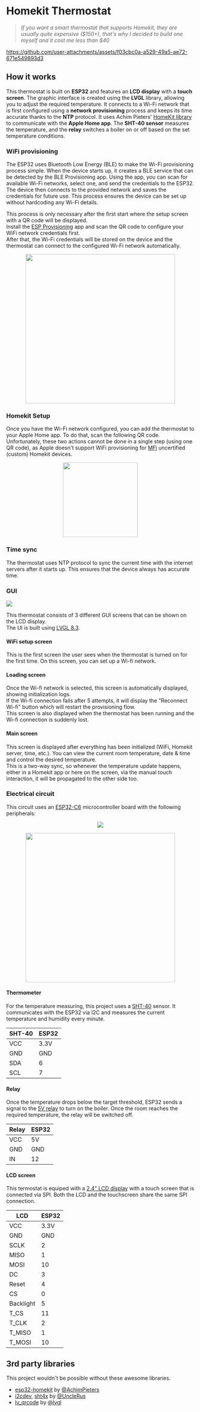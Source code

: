 # Homekit Thermostat

> *If you want a smart thermostat that supports Homekit, they are usually quite expensive (\$150+), that's why I decided to build one myself and it cost me less than $40*

https://github.com/user-attachments/assets/f03cbc0a-a529-49a5-ae72-671e549893d3

## How it works

This thermostat is built on **ESP32** and features an **LCD display** with a **touch screen**. The graphic interface is created using the **LVGL** library, allowing you to adjust the required temperature. It connects to a Wi-Fi network that is first configured using a **network provisioning** process and keeps its time accurate thanks to the **NTP** protocol. It uses Achim Pieters' [HomeKit library](https://github.com/AchimPieters/esp32-homekit) to communicate with the **Apple Home app**. The **SHT-40 sensor** measures the temperature, and the **relay** switches a boiler on or off based on the set temperature conditions.

### WiFi provisioning
The ESP32 uses Bluetooth Low Energy (BLE) to make the Wi-Fi provisioning process simple. When the device starts up, it creates a BLE service that can be detected by the BLE Provisioning app. Using the app, you can scan for available Wi-Fi networks, select one, and send the credentials to the ESP32. The device then connects to the provided network and saves the credentials for future use. This process ensures the device can be set up without hardcoding any Wi-Fi details.

This process is only necessary after the first start where the setup screen with a QR code will be displayed.<br/>
Install the [ESP Provisioning](https://apps.apple.com/us/app/esp-ble-provisioning/id1473590141) app and scan the QR code to configure your WiFi network credentials first. <br/>
After that, the Wi-Fi credentials will be stored on the device and the thermostat can connect to the configured Wi-Fi network automatically.

<p align="center">
  <img src="./assets/wifi_setup_screen.png" width="400" />
</p>

### Homekit Setup
Once you have the Wi-Fi network configured, you can add the thermostat to your Apple Home app. To do that, scan the following QR code.<br/>
Unfortunately, these two actions cannot be done in a single step (using one QR code), as Apple doesn't support WiFi provisioning for [MFi](https://mfi.apple.com/) uncertified (custom) Homekit devices. 

<p align="center">
  <img src="./assets/homekit-qrcode.png" width="200"/>
</p>

### Time sync
The thermostat uses NTP protocol to sync the current time with the internet servers after it starts up. This ensures that the device always has accurate time.

### GUI

<img src="./assets/gui-flow.png"/>

This thermostat consists of 3 different GUI screens that can be shown on the LCD display.<br/>The UI is built using [LVGL 8.3](https://lvgl.io/).

#### WiFi setup screen
This is the first screen the user sees when the thermostat is turned on for the first time.
On this screen, you can set up a Wi-fi network.

#### Loading screen
Once the Wi-fi network is selected, this screen is automatically displayed, showing initialization logs. <br/> If the Wi-fi connection fails after 5 attempts, it will display the "Reconnect Wi-fi" button which will restart the provisioning flow. <br/>
This screen is also displayed when the thermostat has been running and the Wi-fi connection is suddenly lost.

#### Main screen
This screen is displayed after everything has been initialized (WiFi, Homekit server, time, etc.). You can view the current room temperature, date & time and control the desired temperature.<br/>
This is a two-way sync, so whenever the temperature update happens, either in a Homekit app or here on the screen, via the manual touch interaction, it will be propagated to the other side too.

### Electrical circuit
This circuit uses an [ESP32-C6](https://www.laskakit.cz/en/espressif-esp32-c6-devkitm-1-wifi-6--bluetooth-5--zigbee/) microcontroller board with the following peripherals:

<p align="center">
<img src="./assets/enclosure.jpg"/>
</p>

<p align="center">
<img src="./assets/diagram.png" width="400" />
</p>


#### Thermometer
For the temperature measuring, this project uses a [SHT-40](https://www.laskakit.cz/en/laskakit-sht40-senzor-teploty-a-vlhkosti-vzduchu/) sensor. It communicates with the ESP32 via I2C and measures the current temperature and humidity every minute.

| SHT-40 | ESP32 |
| --- | ---- |
| VCC | 3.3V |
| GND | GND  |
| SDA | 6    |
| SCL | 7    |

#### Relay
Once the temperature drops below the target threshold, ESP32 sends a signal to the [5V relay](https://www.laskakit.cz/en/1-kanal-5v-rele-modul-s-optickym-oddelenim--high-low-level--250vac-10a/) to turn on the boiler. Once the room reaches the required temperature, the relay will be switched off.

| Relay | ESP32 |
| --- | ---- |
| VCC | 5V |
| GND | GND  |
| IN | 12    |

#### LCD screen
This termostat is equiped with a [2.4" LCD display](https://www.laskakit.cz/en/2-4--palcovy-barevny-dotykovy-tft-lcd-displej-240x320-ili9341-spi/) with a touch screen that is connected via SPI. Both the LCD and the touchscreen share the same SPI connection.

| LCD | ESP32 |
| --- | ---- |
| VCC | 3.3V |
| GND | GND  |
| SCLK | 2  |
| MISO | 1  |
| MOSI | 10  |
| DC | 3    |
| Reset | 4 |
| CS | 0    |
| Backlight | 5 |
| T_CS | 11   |
| T_CLK | 2  |
| T_MISO | 1 |
| T_MOSI | 10 |

## 3rd party libraries
This project wouldn't be possible without these awesome libraries.

- [esp32-homekit](https://github.com/AchimPieters/esp32-homekit) by [@AchimPieters](https://github.com/AchimPieters)
- [i2cdev](https://github.com/UncleRus/esp-idf-lib/tree/master/components/i2cdev), [sht4x](https://github.com/UncleRus/esp-idf-lib/tree/master/components/sht4x) by [@UncleRus](https://github.com/UncleRus)
- [lv_qrcode](https://github.com/lvgl/lv_lib_qrcode) by [@lvgl](https://github.com/lvgl)

